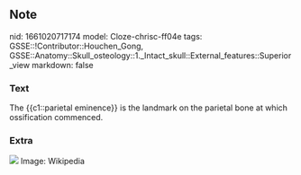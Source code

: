 ## Note
nid: 1661020717174
model: Cloze-chrisc-ff04e
tags: GSSE::!Contributor::Houchen_Gong, GSSE::Anatomy::Skull_osteology::1._Intact_skull::External_features::Superior_view
markdown: false

### Text
The {{c1::parietal eminence}} is the landmark on the parietal bone at which ossification commenced.

### Extra
<img src="Parietal_eminence_-_skull_-_lateral_view.png"> Image:
Wikipedia
